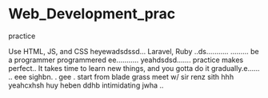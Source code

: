 # Web_Development_prac
practice

Use HTML, JS, and CSS
 heyewadsdssd...
Laravel, Ruby ..ds...........
.........
be a programmer programmered ee...........
 yeahdsdsd.......
practice makes perfect..
It takes time to learn new things, and you gotta do it gradually.e......
..
 eee 
sighbn.
. gee . start from blade grass meet w/ sir renz
sith
hhh
yeahcxhsh
huy
heben
ddhb
intimidating
jwha
..
